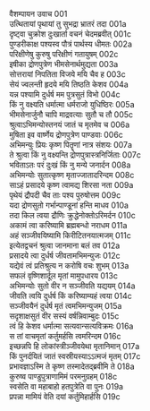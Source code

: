 वैशम्पायन उवाच	001  
उत्थितायां पृथायां तु सुभद्रा भ्रातरं तदा	001a  
दृष्ट्वा चुक्रोश दुःखार्ता वचनं चेदमब्रवीत्	001c  
पुण्डरीकाक्ष पश्यस्व पौत्रं पार्थस्य धीमतः	002a  
परिक्षीणेषु कुरुषु परिक्षीणं गतायुषम्	002c  
इषीका द्रोणपुत्रेण भीमसेनार्थमुद्यता	003a  
सोत्तरायां निपतिता विजये मयि चैव ह	003c  
सेयं ज्वलन्ती हृदये मयि तिष्ठति केशव	004a  
यन्न पश्यामि दुर्धर्ष मम पुत्रसुतं विभो	004c  
किं नु वक्ष्यति धर्मात्मा धर्मराजो युधिष्ठिरः	005a  
भीमसेनार्जुनौ चापि माद्रवत्याः सुतौ च तौ	005c  
श्रुत्वाऽभिमन्योस्तनयं जातं च मृतमेव च	006a  
मुषिता इव वार्ष्णेय द्रोणपुत्रेण पाण्डवाः	006c  
अभिमन्युः प्रियः कृष्ण पितॄणां नात्र संशयः	007a  
ते श्रुत्वा किं नु वक्ष्यन्ति द्रोणपुत्रास्त्रनिर्जिताः	007c  
भविताऽतः परं दुःखं किं नु मन्ये जनार्दन	008a  
अभिमन्योः सुतात्कृष्ण मृताज्जातादरिन्दम	008c  
साऽहं प्रसादये कृष्ण त्वामद्य शिरसा नता	009a  
पृथेयं द्रौपदी चैव ताः पश्य पुरुषोत्तम	009c  
यदा द्रोणसुतो गर्भान्पाण्डूनां हन्ति माधव	010a  
तदा किल त्वया द्रौणिः क्रुद्धेनोक्तोऽरिमर्दन	010c  
अकामं त्वा करिष्यामि ब्रह्मबन्धो नराधम	011a  
अहं सञ्जीवयिष्यामि किरीटितनयात्मजम्	011c  
इत्येतद्वचनं श्रुत्वा जानमाना बलं तव	012a  
प्रसादये त्वा दुर्धर्ष जीवतामभिमन्युजः	012c  
यद्येवं त्वं प्रतिश्रुत्य न करोषि वचः शुभम्	013a  
सफलं वृष्णिशार्दूल मृतां मामुपधारय	013c  
अभिमन्योः सुतो वीर न सञ्जीवति यद्ययम्	014a  
जीवति त्वयि दुर्धर्ष किं करिष्याम्यहं त्वया	014c  
सञ्जीवयैनं दुर्धर्ष मृतं त्वमभिमन्युजम्	015a  
सदृशाक्षसुतं वीर सस्यं वर्षन्निवाम्बुदः	015c  
त्वं हि केशव धर्मात्मा सत्यवान्सत्यविक्रमः	016a  
स तां वाचमृतां कर्तुमर्हसि त्वमरिन्दम	016c  
इच्छन्नपि हि लोकांस्त्रीञ्जीवयेथा मृतानिमान्	017a  
किं पुनर्दयितं जातं स्वस्रीयस्याऽऽत्मजं मृतम्	017c  
प्रभावज्ञाऽस्मि ते कृष्ण तस्मादेतद्ब्रवीमि ते	018a  
कुरुष्व पाण्डुपुत्राणामिमं परमनुग्रहम्	018c  
स्वसेति वा महाबाहो हतपुत्रेति वा पुनः	019a  
प्रपन्ना मामियं वेति दयां कर्तुमिहार्हसि	019c  
